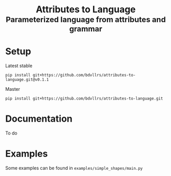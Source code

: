 <div align="center">
    <h1>Attributes to Language<br><small>Parameterized language from attributes and grammar</small></h1>
</div>

# Setup
Latest stable
```
pip install git+https://github.com/bdvllrs/attributes-to-language.git@v0.1.1
```
Master
```
pip install git+https://github.com/bdvllrs/attributes-to-language.git
```

# Documentation
To do

# Examples 
Some examples can be found in `examples/simple_shapes/main.py`
